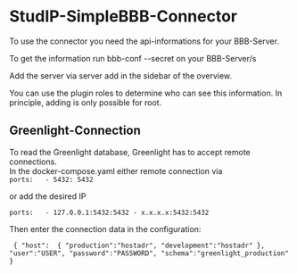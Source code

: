 
# StudIP-SimpleBBB-Connector  
  
To use the connector you need the api-informations for your BBB-Server.   
  
  
To get the information run bbb-conf --secret on your BBB-Server/s  
  
Add the server via server add in the sidebar of the overview.  
  
You can use the plugin roles to determine who can see this information. In principle, adding is only possible for root.  
  
## Greenlight-Connection  
To read the Greenlight database, Greenlight has to accept remote connections.   
In the docker-compose.yaml either remote connection via   
    `ports:  
	 - 5432: 5432` 

or add the desired IP  

`ports:  
	 - 127.0.0.1:5432:5432 - x.x.x.x:5432:5432`  

Then enter the connection data in the configuration:  
  
`
{
	"host": 
		{
			"production":"hostadr",
			"development":"hostadr"
		},
	"user":"USER",
	"password":"PASSWORD",
	"schema":"greenlight_production"
}`